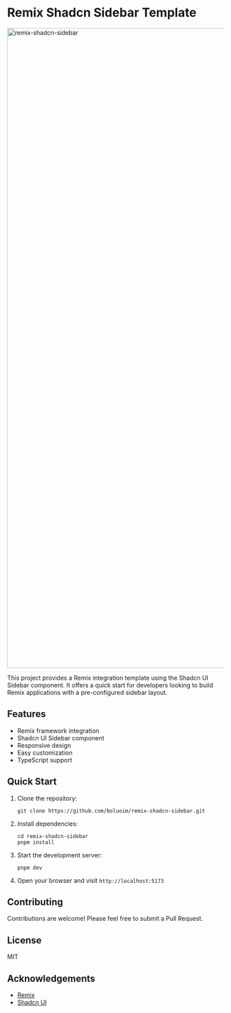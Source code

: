 # Remix Shadcn Sidebar Template

<img width="1487" alt="remix-shadcn-sidebar" src="https://github.com/user-attachments/assets/c5cc4553-45e6-44d0-989e-12b3c872c9b8">

This project provides a Remix integration template using the Shadcn UI Sidebar component. It offers a quick start for developers looking to build Remix applications with a pre-configured sidebar layout.

## Features

- Remix framework integration
- Shadcn UI Sidebar component
- Responsive design
- Easy customization
- TypeScript support

## Quick Start

1. Clone the repository:
   ```
   git clone https://github.com/boluoim/remix-shadcn-sidebar.git
   ```

2. Install dependencies:
   ```
   cd remix-shadcn-sidebar
   pnpm install
   ```

3. Start the development server:
   ```
   pnpm dev
   ```

4. Open your browser and visit `http://localhost:5173`


## Contributing

Contributions are welcome! Please feel free to submit a Pull Request.

## License

MIT

## Acknowledgements

- [Remix](https://remix.run/)
- [Shadcn UI](https://ui.shadcn.com/)

